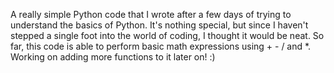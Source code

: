 A really simple Python code that I wrote after a few days of trying to understand the basics of Python.
It's nothing special, but since I haven't stepped a single foot into the world of coding, I thought it would be neat.
So far, this code is able to perform basic math expressions using + - / and *.
Working on adding more functions to it later on! :)
